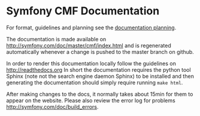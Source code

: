 # Symfony CMF Documentation

For format, guidelines and planning see the [documentation planning](https://github.com/symfony-cmf/symfony-cmf/wiki/Documentation-Planning).

The documentation is made available on http://symfony.com/doc/master/cmf/index.html and is regenerated
automatically whenever a change is pushed to the master branch on github.

In order to render this documentation locally follow the guidelines on http://readthedocs.org
In short the documentation requires the python tool Sphinx (note not the search engine daemon Sphinx)
to be installed and then generating the documentation should simply require running ``make html``.

After making changes to the docs, it normally takes about 15min for them to appear on the website.
Please also review the error log for problems http://symfony.com/doc/build_errors.